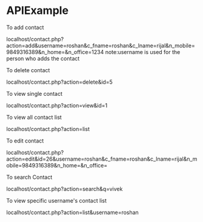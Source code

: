 # APIExample

To add contact

localhost/contact.php?action=add&username=roshan&c_fname=roshan&c_lname=rijal&n_mobile=9849316389&n_home=&n_office=1234
note:username is used for the person who adds the contact


To delete contact 

localhost/contact.php?action=delete&id=5


To view single contact

localhost/contact.php?action=view&id=1

To view all contact list

localhost/contact.php?action=list

To edit contact

localhost/contact.php?action=edit&id=26&username=roshan&c_fname=roshan&c_lname=rijal&n_mobile=9849316389&n_home=&n_office=

To search Contact

localhost/contact.php?action=search&q=vivek

To view specific username's contact list

localhost/contact.php?action=list&username=roshan

